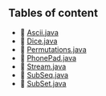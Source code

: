 ## Tables of content
- 📄 [Ascii.java](./Ascii.java)
- 📄 [Dice.java](./Dice.java)
- 📄 [Permutations.java](./Permutations.java)
- 📄 [PhonePad.java](./PhonePad.java)
- 📄 [Stream.java](./Stream.java)
- 📄 [SubSeq.java](./SubSeq.java)
- 📄 [SubSet.java](./SubSet.java)
